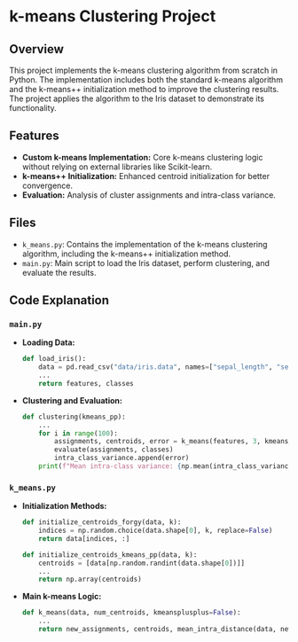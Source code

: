 # k-means Clustering Project

## Overview

This project implements the k-means clustering algorithm from scratch in Python. The implementation includes both the standard k-means algorithm and the k-means++ initialization method to improve the clustering results. The project applies the algorithm to the Iris dataset to demonstrate its functionality.

## Features

- **Custom k-means Implementation:** Core k-means clustering logic without relying on external libraries like Scikit-learn.
- **k-means++ Initialization:** Enhanced centroid initialization for better convergence.
- **Evaluation:** Analysis of cluster assignments and intra-class variance.

## Files

- `k_means.py`: Contains the implementation of the k-means clustering algorithm, including the k-means++ initialization method.
- `main.py`: Main script to load the Iris dataset, perform clustering, and evaluate the results.


## Code Explanation

### `main.py`

- **Loading Data:**

    ```python
    def load_iris():
        data = pd.read_csv("data/iris.data", names=["sepal_length", "sepal_width", "petal_length", "petal_width", "class"])
        ...
        return features, classes
    ```

- **Clustering and Evaluation:**

    ```python
    def clustering(kmeans_pp):
        ...
        for i in range(100):
            assignments, centroids, error = k_means(features, 3, kmeans_pp)
            evaluate(assignments, classes)
            intra_class_variance.append(error)
        print(f"Mean intra-class variance: {np.mean(intra_class_variance)}")
    ```

### `k_means.py`

- **Initialization Methods:**

    ```python
    def initialize_centroids_forgy(data, k):
        indices = np.random.choice(data.shape[0], k, replace=False)
        return data[indices, :]
    ```

    ```python
    def initialize_centroids_kmeans_pp(data, k):
        centroids = [data[np.random.randint(data.shape[0])]]
        ...
        return np.array(centroids)
    ```

- **Main k-means Logic:**

    ```python
    def k_means(data, num_centroids, kmeansplusplus=False):
        ...
        return new_assignments, centroids, mean_intra_distance(data, new_assignments, centroids)
    ```


